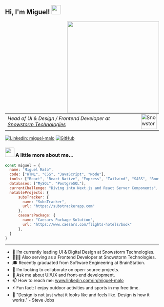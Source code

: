 <h2> Hi, I'm Miguel! <img src="https://media.giphy.com/media/m0dmKBkncVETJv2h0S/giphy.gif" width="30"></h2>
<img align='right' src="https://media.giphy.com/media/SWoSkN6DxTszqIKEqv/giphy.gif" width="300">
<table border="0">
  <tr></tr>
  <tr>
    <td>
      <em>Head of UI & Design / Frontend Developer at <a href="http://snowstormtech.com">Snowstorm Technologies</a></em>
    </td>
    <td>
      <img src="https://media.giphy.com/media/cdJwQTnlm0jvY2NHe2/giphy.gif" width="50" alt="Snowstorm Technologies Logo">
    </td>
  </tr>
</table>

[![Linkedin: miguel-malo](https://img.shields.io/badge/-miguelmalo-blue?style=flat-square&logo=Linkedin&logoColor=white&link=https://www.linkedin.com/in/miguel-malo/)](https://www.linkedin.com/in/miguel-malo)
[![GitHub](https://img.shields.io/badge/-GitHub-black?style=flat-square&logo=github)](https://github.com/miguelmalo12)


### <img src="https://media.giphy.com/media/QssGEmpkyEOhBCb7e1/giphy.gif" width="30"> A little more about me...  

```javascript
const miguel = {
  name: "Miguel Malo",
  code: ["HTML", "CSS", "JavaScript", "Node"],
  tools: ["React", "React Native", "Express", "Tailwind", "SASS", "Bootstrap"],
  databases: ["MySQL", "PostgreSQL"],
  currentChallenge: "Diving into Next.js and React Server Components",
  notableProjects: {
      subsTracker: {
        name: "SubsTracker",
        url: "https://substrackerapp.com"
      },
      caesarsPackage: {
        name: "Caesars Package Solution",
        url: "https://www.caesars.com/flights-hotels/book"
      },
  }
}
```


---

- 🔭 I’m currently leading UI & Digital Design at Snowstorm Technologies.
- 👨🏻‍💻 Also serving as a Frontend Developer at Snowstorm Technologies.
- 🎓 Recently graduated from Software Engineering at BrainStation.
- 👯 I’m looking to collaborate on open-source projects.
- 💬 Ask me about UI/UX and front-end development.
- 📫 How to reach me: www.linkedin.com/in/miguel-malo
- ⚡ Fun fact: I enjoy outdoor activities and sports in my free time.
- 🎨 "Design is not just what it looks like and feels like. Design is how it works." - Steve Jobs


